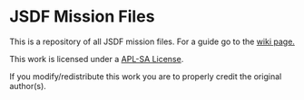 # JSDF Mission Files
This is a repository of all JSDF mission files. For a guide go to the [wiki page.](https://github.com/JoramD0/JSDF_Mission_Files/wiki/Getting-started)

This work is licensed under a [APL-SA License](https://www.bistudio.com/community/licenses/arma-public-license-share-alike).

If you modify/redistribute this work you are to properly credit the original author(s).
